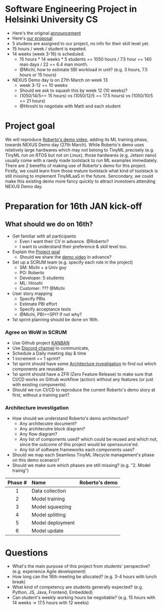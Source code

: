 # Software Engineering Project in Helsinki University CS
- Here's the original [announcement](https://study.cs.helsinki.fi/projekti/topics/create)
- Here's [our proposal](https://github.com/Origami-TinyML/software-engineering-project/blob/main/soft_eng_proj_tinyml_lifecycle.md)
- 5 studens are assigned to our project, no info for their skill level yet.
- 15 hours / week / student is expeted.
- 14 weeks (week 3-16) is scheduled.
  - 15 hours * 14 weeks * 5 students == 1050 hours / 7.5 hour == 140 man days / 22 == 6.4 man month.
  - @Michi, how to estimate SBI workload in unit? (e.g. 3 hours, 7.5 hours or 15 hours)
- NEXUS Demo day is on 27th March on week 13
  - week 3-12 == 10 weeks
  - Should we ask to squash this by week 12 (10 weeks)?
  - (1050/14/5== 15 hours) vs (1050/12/5 == 17.5 hours) vs (1050/10/5 == 21 hours)
  - @Hiroshi to negotiate with Matti and each student


# Project goal
We will reproduce [Roberto's demo video](https://youtu.be/xYntGeLmCSI), adding its ML training phase, towards NEXUS Demo day (27th March).
While Roberto's demo uses relatively large hardwares which may not belong to TinyML precisely (e.g. TinyML run on RTOS but not on Linux),
those hardwares (e.g. Jetson nano) usually come with a raedy made toolstack to run ML examples immediately.
There are 2 benefits of making use of Roberto's demo for this project.
Firstly, we could learn from those mature toolstack what kind of toolstack is still missing to implement TinyMLaaS in the future.
Sencondary, we could make this existing demo more fancy quickly to attract investoers attending NEXUS Demo day.


# Preparation for 16th JAN kick-off

## What should we do on 16th?
- Get familiar with all participants
  - Even I want their CV in advance. @Roberto?
  - I want to understand their preference & skill level too.
- Explain the [Project goal](#project-goal)
  - Should we share the [demo video](https://youtu.be/xYntGeLmCSI) in advance?
- Set up a SCRUM team (e.g. specify each role in the project)
  - SM: Michi + a Univ guy
  - PO: Roberto
  - Developer: 5 students
  - ML: Hiroshi
  - Customer: ??? @Michi
- User story mapping
  - Specify PBIs
  - Estimate PBI effort
  - Specify acceptance tests
  - @Michi, PBI==SPI? If not why?
- 1st sprint planning should be done on 16th.


### Agree on WoW in SCRUM
- Use Github project [KANBAN]()
- Use [Discord channel](https://discord.gg/kQD685q4) to communicate,
- Schedule a Daily meeting day & time
- 1 increment == 1 sprint?
- 1st sprint should have some [Architecture investigation](#architecture-investigation) to find out which components are reusable
- 1st sprint should have a ZFR (Zero Feature Release) to make sure that CI/CD works on Github workflow (action) without any features (or just with existing components)
- Should we run CI/CD to reproduce the current Roberto's demo story at first, without a training part?


### Architecture investigation
- How should we understand Roberto's demo architecture?
  - Any architecutre document?
  - Any architecutre block diagram?
  - Any flow diagram?
  - Any list of components used? which could be reused and which not, since the outcome of this project would be opensource'ed.
  - Any list of software frameworks each components uses?
- Should we map each Seamless TinyML lifecycle management's phase on this demo scenario?
- Should we make sure which phases are still missing? (e.g. "2. Model trainig")

Phase # | Name | Roberto's demo
:---:|:---|:---
1| Data collection |
2| Model training |
3| Model squeezing |
4| Model splitting |
5| Model deployment |
6| Model update |


# Questions
- What's the main purpose of this project from students' perspective? (e.g. experience Agile development)
- How long can the 16th meeting be allocated? (e.g. 3-4 hours with lunch break)
- What kind of competency are students generally expected? (e.g. Python, JS, Java, Frontend, Embedded)
- Can student's weekly working hours be negotiable? (e.g. 15 hours with 14 weeks -> 17.5 hours with 12 weeks)
